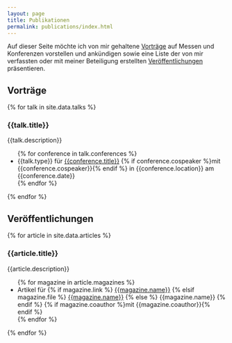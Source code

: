 ```yaml
---
layout: page
title: Publikationen
permalink: publications/index.html
---
```


Auf dieser Seite möchte ich von mir gehaltene [Vorträge](#vortraege) auf Messen und Konferenzen vorstellen und ankündigen sowie eine Liste der von mir verfassten oder mit meiner Beteiligung erstellten [Veröffentlichungen](#veroeffentlichungen) präsentieren.

<h2 id="vortraege">Vorträge</h2>

{% for talk in site.data.talks %}
<h3>{{talk.title}}</h3>
<p>{{talk.description}}</p>
<ul>
	{% for conference in talk.conferences %}
		<li>{{talk.type}} für <a href="{{conference.link}}">{{conference.title}}</a>
		{% if conference.cospeaker %}mit {{conference.cospeaker}}{% endif %}
		in {{conference.location}} am {{conference.date}}</li>
	{% endfor %}
</ul>
{% endfor %}

<h2 id="veroeffentlichungen">Veröffentlichungen</h2>

{% for article in site.data.articles %}
<h3>{{article.title}}</h3>
<p>{{article.description}}</p>
<ul>
	{% for magazine in article.magazines %}
		<li>Artikel für
			{% if magazine.link %}
				<a href="{{magazine.link}}">{{magazine.name}}</a>
			{% elsif magazine.file %}
				<a href="/files/publications/{{magazine.file}}">{{magazine.name}}</a>
			{% else %}
				{{magazine.name}}
			{% endif %}
			{% if magazine.coauthor %}mit {{magazine.coauthor}}{% endif %}</li>
	{% endfor %}
</ul>
{% endfor %}
